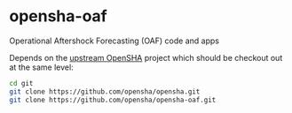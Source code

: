# opensha-oaf
Operational Aftershock Forecasting (OAF) code and apps

Depends on the [upstream OpenSHA](https://github.com/opensha/opensha) project which should be checkout out at the same level:

```bash
cd git
git clone https://github.com/opensha/opensha.git
git clone https://github.com/opensha/opensha-oaf.git
```
